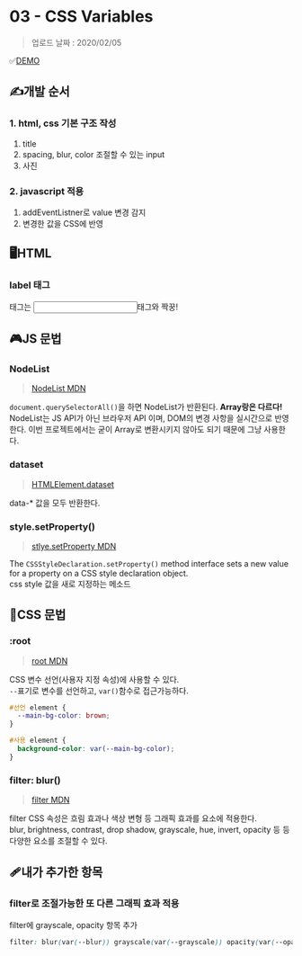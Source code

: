 # 03 - CSS Variables

> 업로드 날짜 : 2020/02/05

✅[DEMO](https://sewonkimm.github.io/JavaScript30/03-CSSVariables/index.html)

## ✍️개발 순서

### 1. html, css 기본 구조 작성

1. title
2. spacing, blur, color 조절할 수 있는 input
3. 사진

### 2. javascript 적용

1. addEventListner로 value 변경 감지
2. 변경한 값을 CSS에 반영

## 🖥️HTML

### label 태그

<label>태그는 <input>태그와 짝꿍!

## 🎮JS 문법

### NodeList

> [NodeList MDN](https://developer.mozilla.org/ko/docs/Web/API/NodeList)

`document.querySelectorAll()`을 하면 NodeList가 반환된다. **Array랑은 다르다!**  
NodeList는 JS API가 아닌 브라우저 API 이며, DOM의 변경 사항을 실시간으로 반영한다.
이번 프로젝트에서는 굳이 Array로 변환시키지 않아도 되기 때문에 그냥 사용한다.

### dataset

> [HTMLElement.dataset](https://developer.mozilla.org/en-US/docs/Web/API/HTMLOrForeignElement/dataset)

data-\* 값을 모두 반환한다.

### style.setProperty()

> [stlye.setProperty MDN](https://developer.mozilla.org/en-US/docs/Web/API/CSSStyleDeclaration/setProperty)

The `CSSStyleDeclaration.setProperty()` method interface sets a new value for a property on a CSS style declaration object.  
css style 값을 새로 지정하는 메소드

## 🎨CSS 문법

### :root

> [root MDN](https://developer.mozilla.org/ko/docs/Web/CSS/:root)

CSS 변수 선언(사용자 지정 속성)에 사용할 수 있다.  
`--`표기로 변수를 선언하고, `var()`함수로 접근가능하다.

```css
#선언 element {
  --main-bg-color: brown;
}

#사용 element {
  background-color: var(--main-bg-color);
}
```

### filter: blur()

> [filter MDN](https://developer.mozilla.org/ko/docs/Web/CSS/filter)

filter CSS 속성은 흐림 효과나 색상 변형 등 그래픽 효과를 요소에 적용한다.  
blur, brightness, contrast, drop shadow, grayscale, hue, invert, opacity 등 등 다양한 요소를 조절할 수 있다.

## 🩹내가 추가한 항목

### filter로 조절가능한 또 다른 그래픽 효과 적용

filter에 grayscale, opacity 항목 추가

```css
filter: blur(var(--blur)) grayscale(var(--grayscale)) opacity(var(--opacity));
```
